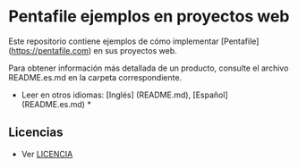 # Pentafile ejemplos en proyectos web

Este repositorio contiene ejemplos de cómo implementar [Pentafile] (https://pentafile.com) en sus proyectos web.

Para obtener información más detallada de un producto, consulte el archivo README.es.md en la
carpeta correspondiente.

* Leer en otros idiomas: [Inglés] (README.md), [Español] (README.es.md) *
## Licencias

* Ver [LICENCIA](LICENSE)